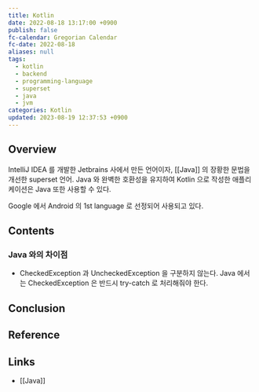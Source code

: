 ```yaml
---
title: Kotlin
date: 2022-08-18 13:17:00 +0900
publish: false
fc-calendar: Gregorian Calendar
fc-date: 2022-08-18
aliases: null
tags:
  - kotlin
  - backend
  - programming-language
  - superset
  - java
  - jvm
categories: Kotlin
updated: 2023-08-19 12:37:53 +0900
---
```


## Overview

IntelliJ IDEA 를 개발한 Jetbrains 사에서 만든 언어이자, [[Java]] 의 장황한 문법을 개선한 superset 언어. Java 와 완벽한 호환성을 유지하여 Kotlin 으로 작성한 애플리케이션은 Java 또한 사용할 수 있다.

Google 에서 Android 의 1st language 로 선정되어 사용되고 있다.

## Contents

### Java 와의 차이점

- CheckedException 과 UncheckedException 을 구분하지 않는다. Java 에서는 CheckedException 은 반드시 try-catch 로 처리해줘야 한다.

## Conclusion

## Reference

## Links

- [[Java]]
